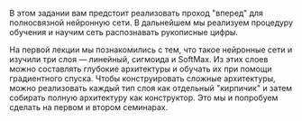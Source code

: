 В этом задании вам предстоит реализовать проход "вперед" для полносвязной нейронную сети. В дальнейшем мы реализуем процедуру обучения и научим сеть распознавать рукописные цифры.

На первой лекции мы познакомились с тем, что такое нейронные сети и изучили три слоя — линейный, сигмоида и SoftMax. Из этих слоев можно составлять глубокие архитектуры и обучать их при помощи градиентного спуска. Чтобы конструировать сложные архитектуры, можно реализовать каждый тип слоя как отдельный "кирпичик" и затем собирать полную архитектуру как конструктор. Это мы и попробуем сделать на первом и втором семинарах.
